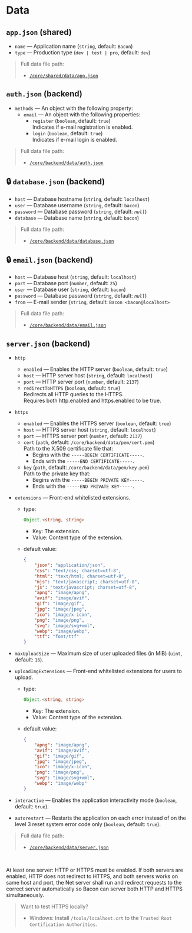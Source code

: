 # Data
## `app.json` (shared)
- `name` — Application name (`string`, default: `Bacon`)
- `type` — Production type (`dev | test | pro`, default: `dev`)

> Full data file path:
> - [`/core/shared/data/app.json`](/modules/core/shared/data/app.json)

## `auth.json` (backend)
- `methods` — An object with the following property:
	- `email` — An object with the following properties:
		- `register` (`boolean`, default: `true`) <br>
			Indicates if e-mail registration is enabled.
		- `login` (`boolean`, default: `true`) <br>
			Indicates if e-mail login is enabled.

> Full data file path:
> - [`/core/backend/data/auth.json`](/modules/core/backend/data/auth.json)

## 🔒 `database.json` (backend)
- `host` — Database hostname (`string`, default: `localhost`)
- `user` — Database username (`string`, default: `bacon`)
- `password` — Database password (`string`, default: *`null`*)
- `database` — Database name (`string`, default: `bacon`)

> Full data file path:
> - [`/core/backend/data/database.json`](/modules/core/backend/data/database.json)

## 🔒 `email.json` (backend)
- `host` — Database host (`string`, default: `localhost`)
- `port` — Database port (`number`, default: `25`)
- `user` — Database user (`string`, default: `bacon`)
- `password` — Database password (`string`, default: *`null`*)
- `from` — E-mail sender (`string`, default: `Bacon <bacon@localhost>`

> Full data file path:
> - [`/core/backend/data/email.json`](/modules/core/backend/data/email.json)

## `server.json` (backend)
- `http`

	- `enabled` — Enables the HTTP server (`boolean`, default: `true`)
	- `host` — HTTP server host (`string`, default: `localhost`)
	- `port` — HTTP server port (`number`, default: `2137`)
	- `redirectToHTTPS` (`boolean`, default: `true`) <br>
		Redirects all HTTP queries to the HTTPS. <br>
		Requires both http.enabled and https.enabled to be true.

- `https`

	- `enabled` — Enables the HTTPS server (`boolean`, default: `true`)
	- `host` — HTTPS server host (`string`, default: `localhost`)
	- `port` — HTTPS server port (`number`, default: `2137`)
	- `cert` (`path`, default: `/core/backend/data/pem/cert.pem`) <br>
		Path to the X.509 certificate file that:
		- Begins with the `-----BEGIN CERTIFICATE-----`.
		- Ends with the `-----END CERTIFICATE-----`.
	- `key` (`path`, default: `/core/backend/data/pem/key.pem`) <br>
		Path to the private key that:
		- Begins with the `-----BEGIN PRIVATE KEY-----`.
		- Ends with the `-----END PRIVATE KEY-----`.

- `extensions` — Front-end whitelisted extensions.

	- type:

		```ts
		Object.<string, string>
		```

		- Key: The extension.
		- Value: Content type of the extension.

	- default value:

		```json
		{
			"json": "application/json",
			"css": "text/css; charset=utf-8",
			"html": "text/html; charset=utf-8",
			"mjs": "text/javascript; charset=utf-8",
			"js": "text/javascript; charset=utf-8",
			"apng": "image/apng",
			"avif": "image/avif",
			"gif": "image/gif",
			"jpg": "image/jpeg",
			"ico": "image/x-icon",
			"png": "image/png",
			"svg": "image/svg+xml",
			"webp": "image/webp",
			"ttf": "font/ttf"
		}
		```

- `maxUploadSize` — Maximum size of user uploaded files (in MiB) (`uint`, default: `16`).
- `uploadImgExtensions` — Front-end whitelisted extensions for users to upload.

	- type:

		```ts
		Object.<string, string>
		```

		- Key: The extension.
		- Value: Content type of the extension.

	- default value:

		```json
		{
			"apng": "image/apng",
			"avif": "image/avif",
			"gif": "image/gif",
			"jpg": "image/jpeg",
			"ico": "image/x-icon",
			"png": "image/png",
			"svg": "image/svg+xml",
			"webp": "image/webp"
		}
		```

- `interactive` — Enables the application interactivity mode (`boolean`, default: `true`).
- `autorestart` — Restarts the application on each error instead of on the level 3 reset system error code only (`boolean`, default: `true`).

> Full data file path:
> - [`/core/backend/data/server.json`](/modules/core/backend/data/server.json)

<br>

At least one server: HTTP or HTTPS must be enabled. If both servers are enabled, HTTP does not redirect to HTTPS, and both servers works on same host and port, the Net server shall run and redirect requests to the correct server automatically so Bacon can server both HTTP and HTTPS simultaneously.

> Want to test HTTPS locally?
> - Windows:
> 	Install `/tools/localhost.crt` to the `Trusted Root Certification Authorities`.